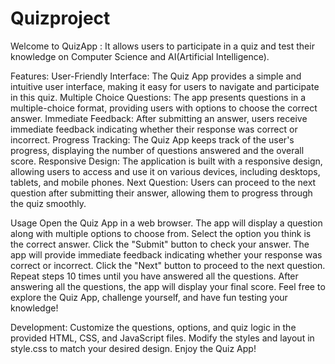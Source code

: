 # Quizproject
Welcome to QuizApp :
It allows users to participate in a quiz and test their knowledge on Computer Science and AI(Artificial Intelligence).


Features:
User-Friendly Interface: The Quiz App provides a simple and intuitive user interface, making it easy for users to navigate and participate in this quiz.
Multiple Choice Questions: The app presents questions in a multiple-choice format, providing users with options to choose the correct answer.
Immediate Feedback: After submitting an answer, users receive immediate feedback indicating whether their response was correct or incorrect.
Progress Tracking: The Quiz App keeps track of the user's progress, displaying the number of questions answered and the overall score.
Responsive Design: The application is built with a responsive design, allowing users to access and use it on various devices, including desktops, tablets, and mobile phones.
Next Question: Users can proceed to the next question after submitting their answer, allowing them to progress through the quiz smoothly.

Usage
Open the Quiz App in a web browser.
The app will display a question along with multiple options to choose from.
Select the option you think is the correct answer.
Click the "Submit" button to check your answer.
The app will provide immediate feedback indicating whether your response was correct or incorrect.
Click the "Next" button to proceed to the next question.
Repeat steps 10 times until you have answered all the questions.
After answering all the questions, the app will display your final score.
Feel free to explore the Quiz App, challenge yourself, and have fun testing your knowledge!

Development:
Customize the questions, options, and quiz logic in the provided HTML, CSS, and JavaScript files.
Modify the styles and layout in style.css to match your desired design.
Enjoy the Quiz App!
